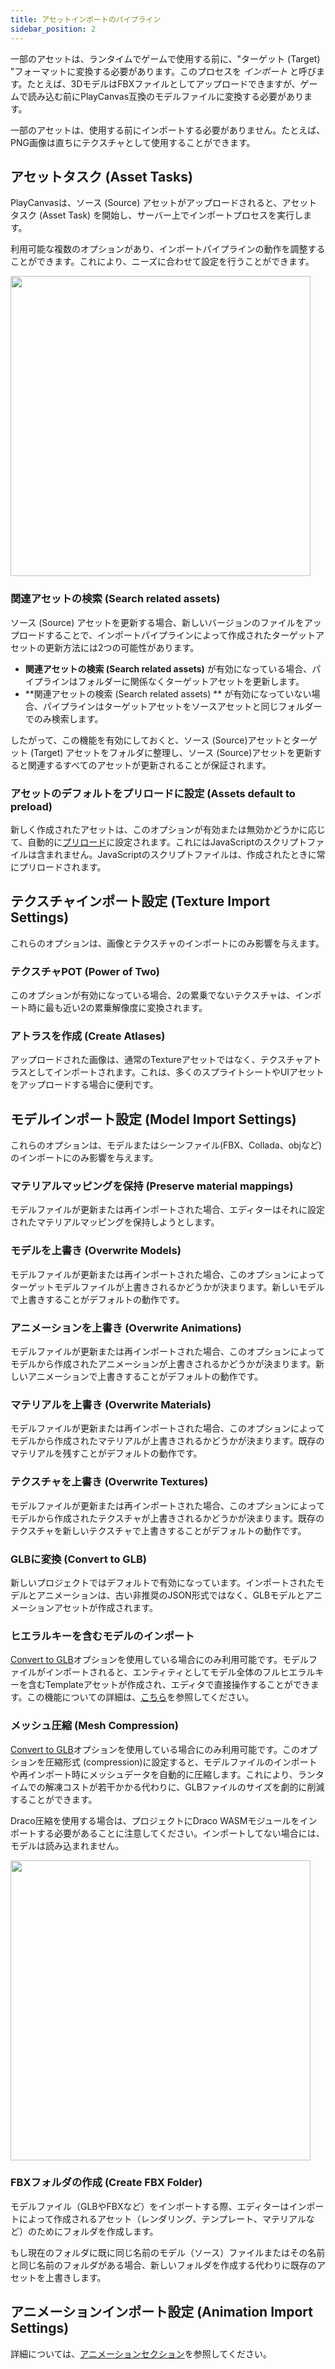 ```yaml
---
title: アセットインポートのパイプライン
sidebar_position: 2
---
```


一部のアセットは、ランタイムでゲームで使用する前に、"ターゲット (Target) "フォーマットに変換する必要があります。このプロセスを *インポート* と呼びます。たとえば、3DモデルはFBXファイルとしてアップロードできますが、ゲームで読み込む前にPlayCanvas互換のモデルファイルに変換する必要があります。

一部のアセットは、使用する前にインポートする必要がありません。たとえば、PNG画像は直ちにテクスチャとして使用することができます。

## アセットタスク (Asset Tasks)

PlayCanvasは、ソース (Source) アセットがアップロードされると、アセットタスク (Asset Task) を開始し、サーバー上でインポートプロセスを実行します。

利用可能な複数のオプションがあり、インポートパイプラインの動作を調整することができます。これにより、ニーズに合わせて設定を行うことができます。


<img loading="lazy" src="/images/user-manual/assets/import-pipeline/asset-tasks.png" width="480" />

### 関連アセットの検索 (Search related assets)

ソース (Source) アセットを更新する場合、新しいバージョンのファイルをアップロードすることで、インポートパイプラインによって作成されたターゲットアセットの更新方法には2つの可能性があります。


* **関連アセットの検索 (Search related assets)** が有効になっている場合、パイプラインはフォルダーに関係なくターゲットアセットを更新します。
* **関連アセットの検索 (Search related assets) ** が有効になっていない場合、パイプラインはターゲットアセットをソースアセットと同じフォルダーでのみ検索します。

したがって、この機能を有効にしておくと、ソース (Source)アセットとターゲット (Target) アセットをフォルダに整理し、ソース (Source)アセットを更新すると関連するすべてのアセットが更新されることが保証されます。


### アセットのデフォルトをプリロードに設定 (Assets default to preload)

新しく作成されたアセットは、このオプションが有効または無効かどうかに応じて、自動的に[プリロード][2]に設定されます。これにはJavaScriptのスクリプトファイルは含まれません。JavaScriptのスクリプトファイルは、作成されたときに常にプリロードされます。

## テクスチャインポート設定 (Texture Import Settings)

これらのオプションは、画像とテクスチャのインポートにのみ影響を与えます。

### テクスチャPOT (Power of Two)

このオプションが有効になっている場合、2の累乗でないテクスチャは、インポート時に最も近い2の累乗解像度に変換されます。

### アトラスを作成 (Create Atlases)

アップロードされた画像は、通常のTextureアセットではなく、テクスチャアトラスとしてインポートされます。これは、多くのスプライトシートやUIアセットをアップロードする場合に便利です。

## モデルインポート設定 (Model Import Settings)

これらのオプションは、モデルまたはシーンファイル(FBX、Collada、objなど)のインポートにのみ影響を与えます。

### マテリアルマッピングを保持 (Preserve material mappings)

モデルファイルが更新または再インポートされた場合、エディターはそれに設定されたマテリアルマッピングを保持しようとします。

### モデルを上書き (Overwrite Models)

モデルファイルが更新または再インポートされた場合、このオプションによってターゲットモデルファイルが上書きされるかどうかが決まります。新しいモデルで上書きすることがデフォルトの動作です。

### アニメーションを上書き (Overwrite Animations)

モデルファイルが更新または再インポートされた場合、このオプションによってモデルから作成されたアニメーションが上書きされるかどうかが決まります。新しいアニメーションで上書きすることがデフォルトの動作です。

### マテリアルを上書き (Overwrite Materials)

モデルファイルが更新または再インポートされた場合、このオプションによってモデルから作成されたマテリアルが上書きされるかどうかが決まります。既存のマテリアルを残すことがデフォルトの動作です。

### テクスチャを上書き (Overwrite Textures)

モデルファイルが更新または再インポートされた場合、このオプションによってモデルから作成されたテクスチャが上書きされるかどうかが決まります。既存のテクスチャを新しいテクスチャで上書きすることがデフォルトの動作です。

### GLBに変換 (Convert to GLB)

新しいプロジェクトではデフォルトで有効になっています。インポートされたモデルとアニメーションは、古い非推奨のJSON形式ではなく、GLBモデルとアニメーションアセットが作成されます。

### ヒエラルキーを含むモデルのインポート

[Convert to GLB](#convert-to-glb)オプションを使用している場合にのみ利用可能です。モデルファイルがインポートされると、エンティティとしてモデル全体のフルヒエラルキーを含むTemplateアセットが作成され、エディタで直接操作することができます。この機能についての詳細は、[こちら][3]を参照してください。

### メッシュ圧縮 (Mesh Compression)

[Convert to GLB](#convert-to-glb)オプションを使用している場合にのみ利用可能です。このオプションを圧縮形式 (compression)に設定すると、モデルファイルのインポートや再インポート時にメッシュデータを自動的に圧縮します。これにより、ランタイムでの解凍コストが若干かかる代わりに、GLBファイルのサイズを劇的に削減することができます。

Draco圧縮を使用する場合は、プロジェクトにDraco WASMモジュールをインポートする必要があることに注意してください。インポートしてない場合には、モデルは読み込まれません。

<img loading="lazy" src="/images/user-manual/assets/import-pipeline/draco-import-button.png" width="480" />

### FBXフォルダの作成 (Create FBX Folder)

モデルファイル（GLBやFBXなど）をインポートする際、エディターはインポートによって作成されるアセット（レンダリング、テンプレート、マテリアルなど）のためにフォルダを作成します。

もし現在のフォルダに既に同じ名前のモデル（ソース）ファイルまたはその名前と同じ名前のフォルダがある場合、新しいフォルダを作成する代わりに既存のアセットを上書きします。


## アニメーションインポート設定 (Animation Import Settings)

詳細については、[アニメーションセクション][4]を参照してください。

[2]: /user-manual/assets/preloading-and-streaming/
[3]: /user-manual/assets/import-pipeline/import-hierarchy/
[4]: /user-manual/assets/animation/
